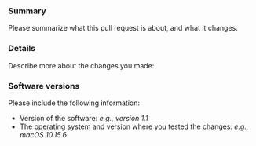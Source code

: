### Summary

Please summarize what this pull request is about, and what it changes.

### Details

Describe more about the changes you made:

### Software versions

Please include the following information:
* Version of the software: _e.g., version 1.1_
* The operating system and version where you tested the changes: _e.g., macOS 10.15.6_
